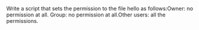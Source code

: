 Write a script that sets the permission to the file hello as follows:Owner: no permission at all. Group: no permission at all.Other users: all the permissions.
